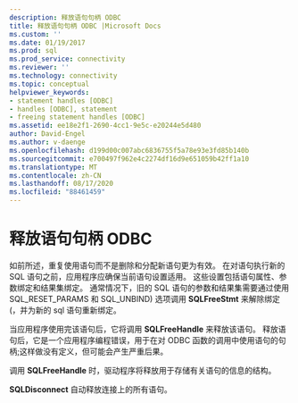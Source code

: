 ```yaml
---
description: 释放语句句柄 ODBC
title: 释放语句句柄 ODBC |Microsoft Docs
ms.custom: ''
ms.date: 01/19/2017
ms.prod: sql
ms.prod_service: connectivity
ms.reviewer: ''
ms.technology: connectivity
ms.topic: conceptual
helpviewer_keywords:
- statement handles [ODBC]
- handles [ODBC], statement
- freeing statement handles [ODBC]
ms.assetid: ee18e2f1-2690-4cc1-9e5c-e20244e5d480
author: David-Engel
ms.author: v-daenge
ms.openlocfilehash: d199d00c007abc6836755f5a78e93e3fd85b140b
ms.sourcegitcommit: e700497f962e4c2274df16d9e651059b42ff1a10
ms.translationtype: MT
ms.contentlocale: zh-CN
ms.lasthandoff: 08/17/2020
ms.locfileid: "88461459"
---
```

# <a name="freeing-a-statement-handle-odbc"></a>释放语句句柄 ODBC
如前所述，重复使用语句而不是删除和分配新语句更为有效。 在对语句执行新的 SQL 语句之前，应用程序应确保当前语句设置适用。 这些设置包括语句属性、参数绑定和结果集绑定。 通常情况下，旧的 SQL 语句的参数和结果集需要通过使用 SQL_RESET_PARAMS 和 SQL_UNBIND) 选项调用 **SQLFreeStmt** 来解除绑定 (，并为新的 sql 语句重新绑定。  
  
 当应用程序使用完该语句后，它将调用 **SQLFreeHandle** 来释放该语句。 释放语句后，它是一个应用程序编程错误，用于在对 ODBC 函数的调用中使用语句的句柄;这样做没有定义，但可能会产生严重后果。  
  
 调用 **SQLFreeHandle** 时，驱动程序将释放用于存储有关语句的信息的结构。  
  
 **SQLDisconnect** 自动释放连接上的所有语句。
